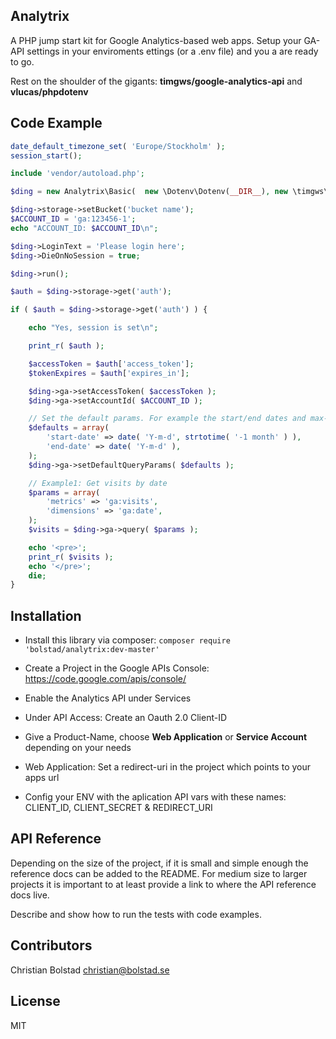 ## Analytrix

A PHP jump start kit for Google Analytics-based web apps. Setup your GA-API settings in your enviroments ettings (or a .env file) and you a
are ready to go. 

Rest on the shoulder of the gigants: __timgws/google-analytics-api__ and __vlucas/phpdotenv__

## Code Example

```php
date_default_timezone_set( 'Europe/Stockholm' );
session_start();

include 'vendor/autoload.php';

$ding = new Analytrix\Basic(  new \Dotenv\Dotenv(__DIR__), new \timgws\GoogleAnalytics\API, new Analytrix\SessionStorageFile);

$ding->storage->setBucket('bucket name');
$ACCOUNT_ID = 'ga:123456-1';
echo "ACCOUNT_ID: $ACCOUNT_ID\n";

$ding->LoginText = 'Please login here';
$ding->DieOnNoSession = true;

$ding->run();

$auth = $ding->storage->get('auth');

if ( $auth = $ding->storage->get('auth') ) {

    echo "Yes, session is set\n";

    print_r( $auth );

    $accessToken = $auth['access_token'];
    $tokenExpires = $auth['expires_in'];

    $ding->ga->setAccessToken( $accessToken );
    $ding->ga->setAccountId( $ACCOUNT_ID );

    // Set the default params. For example the start/end dates and max-results
    $defaults = array(
        'start-date' => date( 'Y-m-d', strtotime( '-1 month' ) ),
        'end-date' => date( 'Y-m-d' ),
    );
    $ding->ga->setDefaultQueryParams( $defaults );

    // Example1: Get visits by date
    $params = array(
        'metrics' => 'ga:visits',
        'dimensions' => 'ga:date',
    );
    $visits = $ding->ga->query( $params );

    echo '<pre>';
    print_r( $visits );
    echo '</pre>';
    die;
}


```

## Installation

* Install this library via composer: `composer require 'bolstad/analytrix:dev-master'`

* Create a Project in the Google APIs Console: https://code.google.com/apis/console/
* Enable the Analytics API under Services
* Under API Access: Create an Oauth 2.0 Client-ID
* Give a Product-Name, choose **Web Application** or **Service Account** depending on your needs
* Web Application: Set a redirect-uri in the project which points to your apps url

* Config your ENV with the aplication API vars with these names: CLIENT_ID, CLIENT_SECRET & REDIRECT_URI

## API Reference

Depending on the size of the project, if it is small and simple enough the reference docs can be added to the README. For medium size to larger projects it is important to at least provide a link to where the API reference docs live.

Describe and show how to run the tests with code examples.

## Contributors

Christian Bolstad <christian@bolstad.se> 

## License

MIT 


